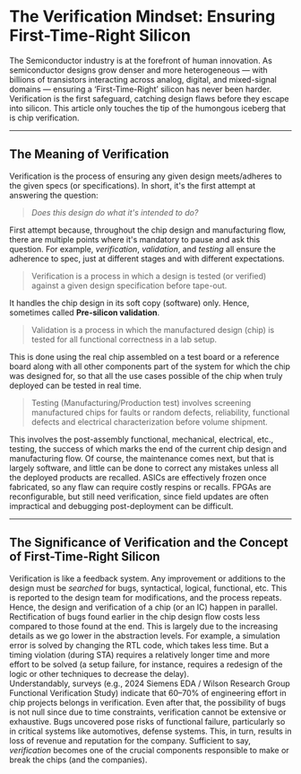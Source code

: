# The Verification Mindset: Ensuring First-Time-Right Silicon

The Semiconductor industry is at the forefront of human innovation. As semiconductor designs grow denser and more heterogeneous — with billions of transistors interacting across analog, digital, and mixed-signal domains — ensuring a ‘First-Time-Right’ silicon has never been harder. Verification is the first safeguard, catching design flaws before they escape into silicon. This article only touches the tip of the humongous iceberg that is chip verification.

---
## The Meaning of Verification

Verification is the process of ensuring any given design meets/adheres to the given specs (or specifications). In short, it's the first attempt at answering the question:
> _Does this design do what it's intended to do?_

First attempt because, throughout the chip design and manufacturing flow, there are multiple points where it's mandatory to pause and ask this question. For example, _verification_, _validation_, and _testing_ all ensure the adherence to spec, just at different stages and with different expectations.

>  Verification is a process in which a design is tested (or verified) against a given design specification before tape-out.

It handles the chip design in its soft copy (software) only. Hence, sometimes called **Pre-silicon validation**. 

>  Validation is a process in which the manufactured design (chip) is tested for all functional correctness in a lab setup.

This is done using the real chip assembled on a test board or a reference board along with all other components part of the system for which the chip was designed for, so that all the use cases possible of the chip when truly deployed can be tested in real time. 

>  Testing (Manufacturing/Production test) involves screening manufactured chips for faults or random defects, reliability, functional defects and electrical characterization before volume shipment.

This involves the post-assembly functional, mechanical, electrical, etc., testing, the success of which marks the end of the current chip design and manufacturing flow. Of course, the maintenance comes next, but that is largely software, and little can be done to correct any mistakes unless all the deployed products are recalled. 
ASICs are effectively frozen once fabricated, so any flaw can require costly respins or recalls. FPGAs are reconfigurable, but still need verification, since field updates are often impractical and debugging post-deployment can be difficult.  

---
## The Significance of Verification and the Concept of First-Time-Right Silicon

Verification is like a feedback system. Any improvement or additions to the design must be _searched_ for bugs, syntactical, logical, functional, etc. This is reported to the design team for modifications, and the process repeats. 
Hence, the design and verification of a chip (or an IC) happen in parallel. Rectification of bugs found earlier in the chip design flow costs less compared to those found at the end. This is largely due to the increasing details as we go lower in the abstraction levels.
For example, a simulation error is solved by changing the RTL code, which takes less time. But a timing violation (during STA) requires a relatively longer time and more effort to be solved (a setup failure, for instance, requires a redesign of the logic or other techniques to decrease the delay).  
Understandably, surveys (e.g., 2024 Siemens EDA / Wilson Research Group Functional Verification Study) indicate that 60–70% of engineering effort in chip projects belongs in verification. Even after that, the possibility of bugs is not null since due to time constraints, verification cannot be extensive or exhaustive.
Bugs uncovered pose risks of functional failure, particularly so in critical systems like automotives, defense systems. This, in turn, results in loss of revenue and reputation for the company. Sufficient to say, _verification_ becomes one of the crucial components responsible to make or break the chips (and the companies).  
